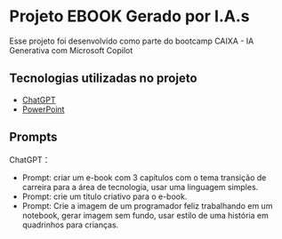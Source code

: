 # Projeto EBOOK Gerado por I.A.s 
Esse projeto foi desenvolvido como parte do bootcamp CAIXA - IA Generativa com Microsoft Copilot

## Tecnologias utilizadas no projeto
- [ChatGPT](https://chat.openai.com/)
- [PowerPoint](https://www.microsoft.com/en/microsoft-365/powerpoint)

## Prompts

ChatGPT：
- Prompt: criar um e-book com 3 capítulos com o tema transição de carreira para a área de tecnologia, usar uma linguagem simples.
- Prompt:  crie um título criativo para o e-book.
- Prompt: Crie a imagem de um programador feliz trabalhando em um notebook, gerar imagem sem fundo, usar estilo de uma história em quadrinhos para crianças. 
